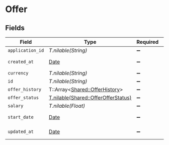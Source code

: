 # Offer


## Fields

| Field                                                                          | Type                                                                           | Required                                                                       | Description                                                                    | Example                                                                        |
| ------------------------------------------------------------------------------ | ------------------------------------------------------------------------------ | ------------------------------------------------------------------------------ | ------------------------------------------------------------------------------ | ------------------------------------------------------------------------------ |
| `application_id`                                                               | *T.nilable(String)*                                                            | :heavy_minus_sign:                                                             | N/A                                                                            |                                                                                |
| `created_at`                                                                   | [Date](https://ruby-doc.org/stdlib-2.6.1/libdoc/date/rdoc/Date.html)           | :heavy_minus_sign:                                                             | Date of creation                                                               | 2021-01-01T01:01:01.000Z                                                       |
| `currency`                                                                     | *T.nilable(String)*                                                            | :heavy_minus_sign:                                                             | N/A                                                                            |                                                                                |
| `id`                                                                           | *T.nilable(String)*                                                            | :heavy_minus_sign:                                                             | N/A                                                                            |                                                                                |
| `offer_history`                                                                | T::Array<[Shared::OfferHistory](../../models/shared/offerhistory.md)>          | :heavy_minus_sign:                                                             | N/A                                                                            |                                                                                |
| `offer_status`                                                                 | [T.nilable(Shared::OfferOfferStatus)](../../models/shared/offerofferstatus.md) | :heavy_minus_sign:                                                             | N/A                                                                            |                                                                                |
| `salary`                                                                       | *T.nilable(Float)*                                                             | :heavy_minus_sign:                                                             | N/A                                                                            |                                                                                |
| `start_date`                                                                   | [Date](https://ruby-doc.org/stdlib-2.6.1/libdoc/date/rdoc/Date.html)           | :heavy_minus_sign:                                                             | Date of creation                                                               | 2021-01-01T01:01:01.000Z                                                       |
| `updated_at`                                                                   | [Date](https://ruby-doc.org/stdlib-2.6.1/libdoc/date/rdoc/Date.html)           | :heavy_minus_sign:                                                             | Date of last update                                                            | 2021-01-01T01:01:01.000Z                                                       |